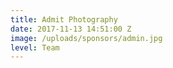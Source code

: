 ```yaml
---
title: Admit Photography
date: 2017-11-13 14:51:00 Z
image: /uploads/sponsors/admin.jpg
level: Team
---
```


